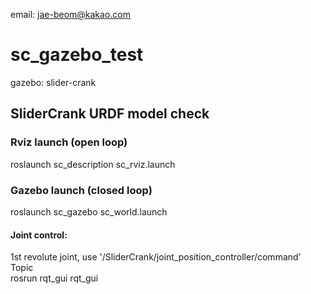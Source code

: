 email: jae-beom@kakao.com

# sc_gazebo_test
gazebo: slider-crank

## SliderCrank URDF model check

### Rviz launch (open loop)
  roslaunch sc_description sc_rviz.launch

### Gazebo launch (closed loop)
  roslaunch sc_gazebo sc_world.launch

#### Joint control:
1st revolute joint, use '/SliderCrank/joint_position_controller/command' Topic   
  rosrun rqt_gui rqt_gui

